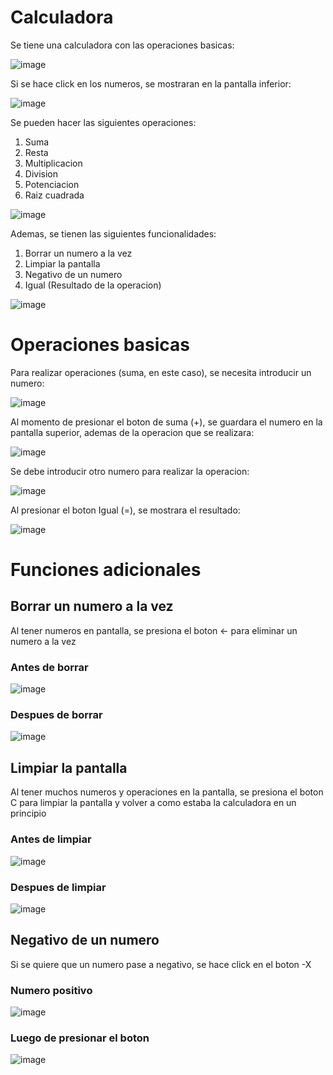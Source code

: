 # Calculadora

Se tiene una calculadora con las operaciones basicas:


![image](https://github.com/Barriose01/CalculadoraReact/assets/107152796/f7833b97-723d-410b-a41a-b4ac5430b4ce)


Si se hace click en los numeros, se mostraran en la pantalla inferior:


![image](https://github.com/Barriose01/CalculadoraReact/assets/107152796/20c1d638-50d7-4872-ba9b-f9173f62b240)


Se pueden hacer las siguientes operaciones:

1) Suma
2) Resta
3) Multiplicacion
4) Division
5) Potenciacion
6) Raiz cuadrada


![image](https://github.com/Barriose01/CalculadoraReact/assets/107152796/96554e2d-8019-4523-83c3-4cc041e94e75)


Ademas, se tienen las siguientes funcionalidades:

1) Borrar un numero a la vez
2) Limpiar la pantalla
3) Negativo de un numero
4) Igual (Resultado de la operacion)


![image](https://github.com/Barriose01/CalculadoraReact/assets/107152796/442c0ab8-77fc-4b31-9003-2690b38ab41e)


# Operaciones basicas

Para realizar operaciones (suma, en este caso), se necesita introducir un numero:


![image](https://github.com/Barriose01/CalculadoraReact/assets/107152796/04c127c2-b403-4aa7-93ec-6c89d150ac92)


Al momento de presionar el boton de suma (+), se guardara el numero en la pantalla superior, ademas de la operacion que se realizara:


![image](https://github.com/Barriose01/CalculadoraReact/assets/107152796/0e28c92a-755e-4cb5-bf3d-664743a98c53)


Se debe introducir otro numero para realizar la operacion:


![image](https://github.com/Barriose01/CalculadoraReact/assets/107152796/0001e8a3-4ba8-4d20-9228-e28e5024bbb3)


Al presionar el boton Igual (=), se mostrara el resultado:


![image](https://github.com/Barriose01/CalculadoraReact/assets/107152796/5a5dfddb-9452-4e62-afa1-862012a70b62)



# Funciones adicionales

## Borrar un numero a la vez

Al tener numeros en pantalla, se presiona el boton ← para eliminar un numero a la vez

### Antes de borrar


![image](https://github.com/Barriose01/CalculadoraReact/assets/107152796/d3491546-fcce-4a98-8200-634118168cf7)


### Despues de borrar


![image](https://github.com/Barriose01/CalculadoraReact/assets/107152796/e9792284-9ff1-4a77-b5f0-33d922f95bc7)



## Limpiar la pantalla

Al tener muchos numeros y operaciones en la pantalla, se presiona el boton C para limpiar la pantalla y volver a como estaba la calculadora en un principio

### Antes de limpiar


![image](https://github.com/Barriose01/CalculadoraReact/assets/107152796/d722101e-ce99-4281-b869-4b3150c1ddd7)


### Despues de limpiar


![image](https://github.com/Barriose01/CalculadoraReact/assets/107152796/0379d1bc-3f8e-4095-a702-18cf9d2cd583)



## Negativo de un numero

Si se quiere que un numero pase a negativo, se hace click en el boton -X

### Numero positivo


![image](https://github.com/Barriose01/CalculadoraReact/assets/107152796/55c008e7-6885-4f10-9b71-61ba9a21c37e)


### Luego de presionar el boton


![image](https://github.com/Barriose01/CalculadoraReact/assets/107152796/6689ea74-cd01-4b4b-8674-df56c1a7db23)












